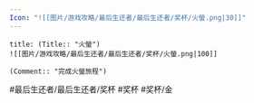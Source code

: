 ```yaml
---
Icon: "![[图片/游戏攻略/最后生还者/最后生还者/奖杯/火螢.png|30]]"
---
```

```ad-common-gold-trophy
title: (Title:: "火螢")
![[图片/游戏攻略/最后生还者/最后生还者/奖杯/火螢.png|100]]

(Comment:: "完成火螢旅程")
```

#最后生还者/最后生还者/奖杯 #奖杯 #奖杯/金
